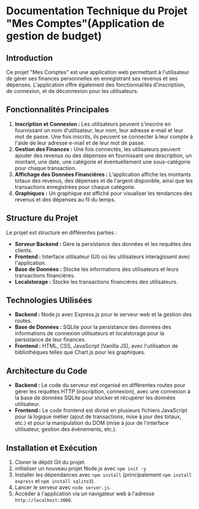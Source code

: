 # Documentation Technique du Projet "Mes Comptes"(Application de gestion de budget)

## Introduction
Ce projet "Mes Comptes" est une application web permettant à l'utilisateur de gérer ses finances personnelles en enregistrant ses revenus et ses dépenses. L'application offre également des fonctionnalités d'inscription, de connexion, et de déconnexion pour les utilisateurs. 

## Fonctionnalités Principales
1. **Inscription et Connexion :** Les utilisateurs peuvent s'inscrire en fournissant un nom d'utilisateur, leur nom, leur adresse e-mail et leur mot de passe. Une fois inscrits, ils peuvent se connecter à leur compte à l'aide de leur adresse e-mail et de leur mot de passe.
2. **Gestion des Finances :** Une fois connectés, les utilisateurs peuvent ajouter des revenus ou des dépenses en fournissant une description, un montant, une date, une catégorie et éventuellement une sous-catégorie pour chaque transaction.
3. **Affichage des Données Financières :** L'application affiche les montants totaux des revenus, des dépenses et de l'argent disponible, ainsi que les transactions enregistrées pour chaque catégorie.
4. **Graphiques :** Un graphique est affiché pour visualiser les tendances des revenus et des dépenses au fil du temps.

## Structure du Projet
Le projet est structuré en différentes parties :

- **Serveur Backend :** Gère la persistance des données et les requêtes des clients.
- **Frontend :** Interface utilisateur (UI) où les utilisateurs interagissent avec l'application.
- **Base de Données :** Stocke les informations des utilisateurs et leurs transactions financières.
- **Localstorage :** Stocke les transactions financières des utilisateurs.

## Technologies Utilisées
- **Backend :** Node.js avec Express.js pour le serveur web et la gestion des routes.
- **Base de Données :** SQLite pour la persistance des données des informations de connexion utilisateurs et localstorage pour la persistance de leur finances.
- **Frontend :** HTML, CSS, JavaScript (Vanilla JS), avec l'utilisation de bibliothèques telles que Chart.js pour les graphiques.

## Architecture du Code
- **Backend :** Le code du serveur est organisé en différentes routes pour gérer les requêtes HTTP (inscription, connexion), avec une connexion à la base de données SQLite pour stocker et récupérer les données utilisateur.
- **Frontend :** Le code frontend est divisé en plusieurs fichiers JavaScript pour la logique métier (ajout de transactions, mise à jour des totaux, etc.) et pour la manipulation du DOM (mise à jour de l'interface utilisateur, gestion des événements, etc.).

## Installation et Exécution
1. Cloner le dépôt Git du projet.
2. initialiser un nouveau projet Node.js avec `npm init -y`
3. Installer les dépendances avec `npm install` (principalement `npm install express` et `npm install sqlite3`).
4. Lancer le serveur avec `node server.js`.
5. Accéder à l'application via un navigateur web à l'adresse `http://localhost:3000`.
